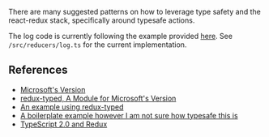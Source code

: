 There are many suggested patterns on how to leverage type safety and the react-redux stack, specifically around typesafe actions.

The log code is currently following the example provided [here](https://spin.atomicobject.com/2016/09/27/typed-redux-reducers-typescript-2-0/).  See `/src/reducers/log.ts` for the current implementation.

## References

- [Microsoft's Version](https://github.com/aspnet/JavaScriptServices/tree/dev/src/Microsoft.AspNetCore.ReactServices/npm/redux-typed)
- [redux-typed, A Module for Microsoft's Version](https://www.npmjs.com/package/redux-typed)
- [An example using redux-typed](https://github.com/aspnet/JavaScriptServices/tree/dev/samples/react/MusicStore)
- [A boilerplate example however I am not sure how typesafe this is](https://github.com/rangle/typescript-react-redux-example)
- [TypeScript 2.0 and Redux](https://spin.atomicobject.com/2016/09/27/typed-redux-reducers-typescript-2-0/)
